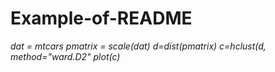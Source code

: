 # Example-of-README
*dat = mtcars*
*pmatrix = scale(dat)*
*d=dist(pmatrix)*
*c=hclust(d, method="ward.D2"*
*plot(c)*
